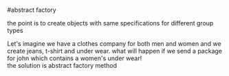 #abstract factory

the point is to create objects with same specifications for different group types

Let's imagine we have a clothes company for both men and women and we create jeans, t-shirt and under wear. 
what will happen if we send a package for john which contains a women's under wear!  
the solution is abstract factory method 

